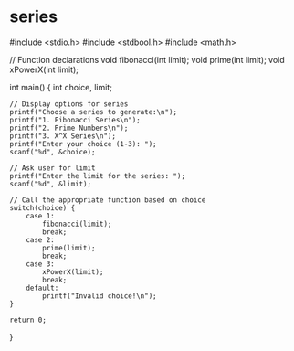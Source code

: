 # series
#include <stdio.h>
#include <stdbool.h>
#include <math.h>

// Function declarations
void fibonacci(int limit);
void prime(int limit);
void xPowerX(int limit);

int main() {
    int choice, limit;

    // Display options for series
    printf("Choose a series to generate:\n");
    printf("1. Fibonacci Series\n");
    printf("2. Prime Numbers\n");
    printf("3. X^X Series\n");
    printf("Enter your choice (1-3): ");
    scanf("%d", &choice);

    // Ask user for limit
    printf("Enter the limit for the series: ");
    scanf("%d", &limit);

    // Call the appropriate function based on choice
    switch(choice) {
        case 1:
            fibonacci(limit);
            break;
        case 2:
            prime(limit);
            break;
        case 3:
            xPowerX(limit);
            break;
        default:
            printf("Invalid choice!\n");
    }

    return 0;
}
